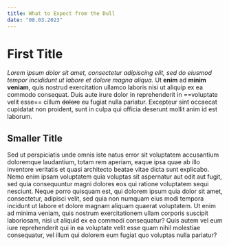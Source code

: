 ```yaml
---
title: What to Expect from the Dull
date: "08.03.2023"
---
```


# First Title

*Lorem ipsum dolor sit amet, consectetur adipiscing elit, sed do eiusmod tempor incididunt ut labore et dolore magna aliqua.* Ut **enim** ad **minim veniam**, quis nostrud exercitation ullamco laboris nisi ut aliquip ex ea commodo consequat. Duis aute irure dolor in reprehenderit in ==voluptate velit esse== cillum ~~dolore~~ eu fugiat nulla pariatur. Excepteur sint occaecat cupidatat non proident, sunt in culpa qui officia deserunt mollit anim id est laborum.

## Smaller Title

Sed ut perspiciatis unde omnis iste natus error sit voluptatem accusantium doloremque laudantium, totam rem aperiam, eaque ipsa quae ab illo inventore veritatis et quasi architecto beatae vitae dicta sunt explicabo. Nemo enim ipsam voluptatem quia voluptas sit aspernatur aut odit aut fugit, sed quia consequuntur magni dolores eos qui ratione voluptatem sequi nesciunt. Neque porro quisquam est, qui dolorem ipsum quia dolor sit amet, consectetur, adipisci velit, sed quia non numquam eius modi tempora incidunt ut labore et dolore magnam aliquam quaerat voluptatem. Ut enim ad minima veniam, quis nostrum exercitationem ullam corporis suscipit laboriosam, nisi ut aliquid ex ea commodi consequatur? Quis autem vel eum iure reprehenderit qui in ea voluptate velit esse quam nihil molestiae consequatur, vel illum qui dolorem eum fugiat quo voluptas nulla pariatur?
